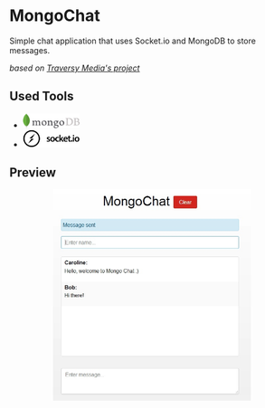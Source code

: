 # MongoChat
Simple chat application that uses Socket.io and MongoDB to store messages.

*based on [Traversy Media's project](https://www.youtube.com/watch?v=8Y6mWhcdSUM)*

## Used Tools
- <img src="https://raw.githubusercontent.com/ArkejGit/MongoChat/master/mongodb-logo.jpg" width="100"/>
- <img src="https://raw.githubusercontent.com/ArkejGit/MongoChat/master/socket-logo.png" width="100"/>

## Preview
<p align="center">
  <img src="https://raw.githubusercontent.com/ArkejGit/MongoChat/master/MongoChat_screen.jpg" width="350"/>
</p>
